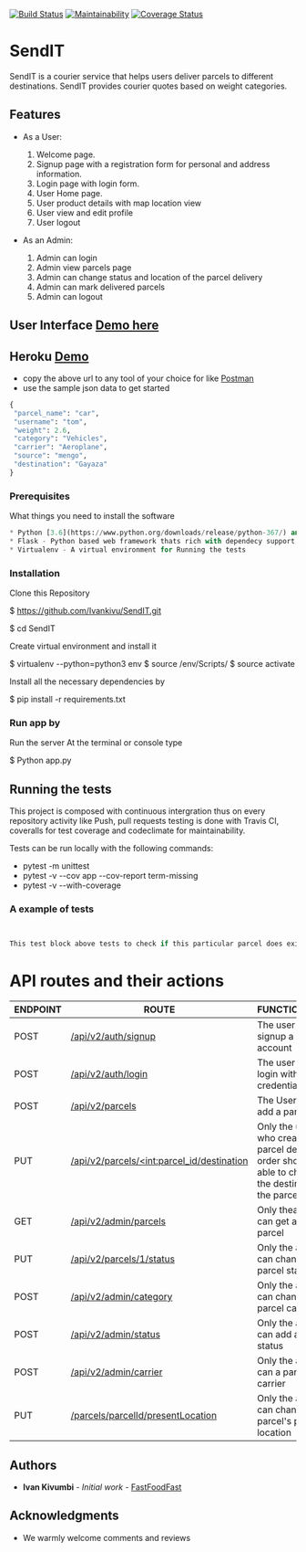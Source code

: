 [![Build Status](https://travis-ci.org/Ivankivu/SendIT.svg?branch=e4147014-sendit-api-v2)](https://travis-ci.org/Ivankivu/SendIT) [![Maintainability](https://api.codeclimate.com/v1/badges/e98ad700ef47397de5a0/maintainability)](https://codeclimate.com/github/Ivankivu/SendIT/maintainability) [![Coverage Status](https://coveralls.io/repos/github/Ivankivu/SendIT/badge.svg?branch=e4147014-sendit-api-v2)](https://coveralls.io/github/Ivankivu/SendIT?branch=e4147014-sendit-api-v2)

# SendIT

SendIT is a courier service that helps users deliver parcels to different destinations. SendIT provides courier quotes based on weight categories.

## Features

* As a User:
    1. Welcome page.
    2. Signup page with a registration form for personal and address information.
    3. Login page with login form.
    4. User Home page.
    5. User product details with map location view
    6. User view and edit profile
    7. User logout

* As an Admin:
    1. Admin can login
    2. Admin view parcels page
    3. Admin can change status and location of the parcel delivery
    4. Admin can mark delivered parcels
    5. Admin can logout

## User Interface [Demo here](https://ivankivu.github.io/SendIT/UI/)

## Heroku [Demo](https://sendit-api-v1.herokuapp.com/)

* copy the above url to any tool of your choice for like [Postman](https://www.getpostman.com/)
* use the sample json data to get started

```python
{
 "parcel_name": "car",
 "username": "tom",
 "weight": 2.6,
 "category": "Vehicles",
 "carrier": "Aeroplane",
 "source": "mengo",
 "destination": "Gayaza" 
}
```

### Prerequisites

What things you need to install the software

```python
* Python [3.6](https://www.python.org/downloads/release/python-367/) and later- Programming language that lets you work more dynamically
* Flask - Python based web framework thats rich with dependecy support
* Virtualenv - A virtual environment for Running the tests
```

### Installation

Clone this Repository

$ https://github.com/Ivankivu/SendIT.git

$ cd SendIT

Create virtual environment and install it

$ virtualenv --python=python3 env
$ source /env/Scripts/
$ source activate

Install all the necessary dependencies by

$ pip install -r requirements.txt

### Run app by

Run the server At the terminal or console type

$ Python app.py

## Running the tests

This project is composed with continuous intergration thus on every repository activity like Push, pull requests testing is done
with Travis CI, coveralls for test coverage and codeclimate for maintainability.

Tests can be run locally with the following commands:

* pytest -m unittest
* pytest -v --cov app --cov-report term-missing
* pytest -v --with-coverage

### A example of tests

```python


This test block above tests to check if this particular parcel does exist in the list
```

# API routes and their actions

| ENDPOINT | ROUTE | FUNCTIONALITY |NOTES]
| ------- | ----- | ------------- |-------|
| POST | [/api/v2/auth/signup](https://sendit-api-v2.herokuapp.com/api/v2/auth/signup) | The user can signup a new account| |
| POST | [/api/v2/auth/login](https://sendit-api-v2.herokuapp.com/api/v2/auth/login) | The user can login with valid credentials| |
|POST| [/api/v2/parcels](https://sendit-api-v2.herokuapp.com/api/v2/auth/login) |The User can add a parcel| |
| PUT | [/api/v2/parcels/<int:parcel_id/destination](https://sendit-api-v2.herokuapp.com/api/v2/parcels/1/destination) | Only the user who created the parcel delivery order should be able to change the destination of the parcel.| |
|GET|[/api/v2/admin/parcels](https://sendit-api-v2.herokuapp.com/api/v2/admin/parcels)| Only theadmin can get all users' parcel||
|PUT|[/api/v2/parcels/1/status](https://sendit-api-v2.herokuapp.com/api/v2/parcels/1/status)| Only the admin can change a parcel status||
|POST|[/api/v2/admin/category](https://sendit-api-v2.herokuapp.com/api/v2/admin/category)| Only the admin can change a parcel category||
|POST|[/api/v2/admin/status](https://sendit-api-v2.herokuapp.com/api/v2/admin/status)| Only the admin can add a parcel status||
|POST|[/api/v2/admin/carrier](https://sendit-api-v2.herokuapp.com/api/v2/admin/carrier)| Only the admin can a parcel carrier||
|PUT|[/parcels/parcelId/presentLocation](https://sendit-api-v2.herokuapp.com/parcels/parcelId/presentLocation)| Only the admin can change parcel's present location||

## Authors

* **Ivan Kivumbi** - *Initial work* - [FastFoodFast](https://github.com/Fast-Food-Fast)

## Acknowledgments

* We warmly welcome comments and reviews